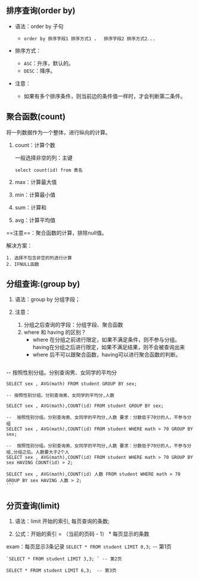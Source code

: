 ## 排序查询(order by)

* 语法：order by 子句
	* `order by 排序字段1 排序方式1 ，  排序字段2 排序方式2...`

* 排序方式：
	* `ASC`：升序，默认的。
	* `DESC`：降序。

* 注意：
	* 如果有多个排序条件，则当前边的条件值一样时，才会判断第二条件。

## 聚合函数(count)

将一列数据作为一个整体，进行纵向的计算。

1. count：计算个数

   一般选择非空的列：主键

	`select count(id) from 表名`

2. max：计算最大值

3. min：计算最小值

4. sum：计算和

5. avg：计算平均值

==注意==：聚合函数的计算，排除null值。

解决方案：

 	1. 选择不包含非空的列进行计算
 	2. IFNULL函数

## 分组查询:(group by)

1. 语法：group by 分组字段；

2. 注意：
	1. 分组之后查询的字段：分组字段、聚合函数
	2. where 和 having 的区别？
		* where 在分组之前进行限定，如果不满足条件，则不参与分组。having在分组之后进行限定，如果不满足结果，则不会被查询出来
		* where 后不可以跟聚合函数，having可以进行聚合函数的判断。

	```mysql
-- 按照性别分组。分别查询男、女同学的平均分
	
	SELECT sex , AVG(math) FROM student GROUP BY sex;
	
	-- 按照性别分组。分别查询男、女同学的平均分,人数
	
	SELECT sex , AVG(math),COUNT(id) FROM student GROUP BY sex;
	
	--  按照性别分组。分别查询男、女同学的平均分,人数 要求：分数低于70分的人，不参与分组
	SELECT sex , AVG(math),COUNT(id) FROM student WHERE math > 70 GROUP BY sex;
	
	--  按照性别分组。分别查询男、女同学的平均分,人数 要求：分数低于70分的人，不参与分组,分组之后。人数要大于2个人
	SELECT sex , AVG(math),COUNT(id) FROM student WHERE math > 70 GROUP BY sex HAVING COUNT(id) > 2;
	
	SELECT sex , AVG(math),COUNT(id) 人数 FROM student WHERE math > 70 GROUP BY sex HAVING 人数 > 2;
	```

## 分页查询(limit)

1. 语法：limit 开始的索引, 每页查询的条数;

2. 公式：开始的索引 = （当前的页码 - 1） * 每页显示的条数
	

exam：每页显示3条记录 
	`SELECT * FROM student LIMIT 0,3;` -- 第1页
	

```mysql
`SELECT * FROM student LIMIT 3,3; ` -- 第2页

SELECT * FROM student LIMIT 6,3;  -- 第3页
```

